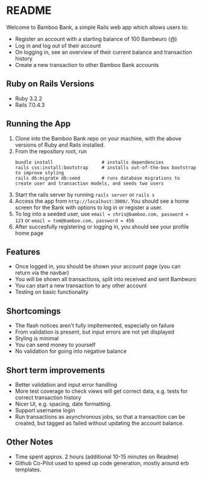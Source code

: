 # README

Welcome to Bamboo Bank, a simple Rails web app which allows users to:
* Register an account with a starting balance of 100 Bambeuro (൫)
* Log in and log out of their account
* On logging in, see an overview of their current balance and transaction history
* Create a new transaction to other Bamboo Bank accounts

## Ruby on Rails Versions
* Ruby 3.2.2
* Rails 7.0.4.3

## Running the App
1. Clone into the Bamboo Bank repo on your machine, with the above versions of Ruby and Rails installed. 
2. From the repository root, run 
    ```
    bundle install                  # installs dependencies
    rails css:install:bootstrap     # installs out-of-the-box bootstrap to improve styling
    rails db:migrate db:seed        # runs database migrations to create user and transaction models, and seeds two users
    ```
3. Start the rails server by running `rails server` or `rails s`
4. Access the app from `http://localhost:3000/`. You should see a home screen for the Bank with options to log in or register a user.
5. To log into a seeded user, use `email = chris@bamboo.com, password = 123` or `email = tom@bamboo.com, password = 456`
6. After succesfully registering or logging in, you should see your profile home page

## Features
* Once logged in, you should be shown your account page (you can return via the navbar)
* You will be shown all transactions, split into received and sent Bambeuro
* You can start a new transaction to any other account
* Testing on basic functionality

## Shortcomings
* The flash notices aren't fully impltemented, especially on failure
* From validation is present, but input errors are not yet displayed
* Styling is minimal
* You can send money to yourself
* No validation for going into negative balance

## Short term improvements
* Better validation and input error handling
* More test coverage to check views will get correct data, e.g. tests for correct transaction history
* Nicer UI, e.g. spacing, date formatting.
* Support username login
* Run transactions as asynchronous jobs, so that a transaction can be created, but tagged as failed without updating the account balance.

## Other Notes
* Time spent approx. 2 hours (additional 10-15 minutes on Readme)
* Github Co-Pilot used to speed up code generation, mostly around erb templates. 

